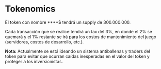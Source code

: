 # Tokenomics

El token con nombre \*\*\*\*$ tendrá un supply de 300.000.000.

Cada transacción que se realice tendrá un tax del 3%, en donde el 2% se quemará y el 1% restante se irá para los costos de mantenimiento del juego (servidores, costos de desarrollo, etc.).&#x20;

**Nota:** Actualmente se está ideando un sistema antiballenas y traders del token para evitar que ocurran caídas inesperadas en el valor del token y proteger a los inversionistas.
